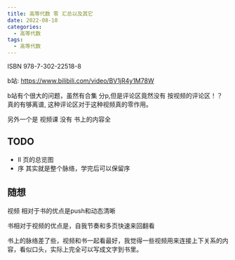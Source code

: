 ```yaml
---
title: 高等代数 零 汇总以及其它
date: 2022-08-10
categories:
  - 高等代数
tags:
  - 高等代数
---
```



ISBN 978-7-302-22518-8

b站: https://www.bilibili.com/video/BV1jR4y1M78W

b站有个很大的问题，虽然有合集 分p,但是评论区竟然没有 按视频的评论区！？真的有够离谱, 这种评论区对于这种视频真的零作用。

另外一个是 视频课 没有 书上的内容全

## TODO

- II 页的总览图
- 序 其实就是整个脉络，学完后可以保留序


## 随想

视频 相对于书的优点是push和动态清晰

书相对于视频的优点是，自我节奏和多页快速来回翻看

书上的脉络差了些，视频和书一起看最好，我觉得一些视频用来连接上下关系的内容，看似口头，实际上完全可以写成文字到书里。